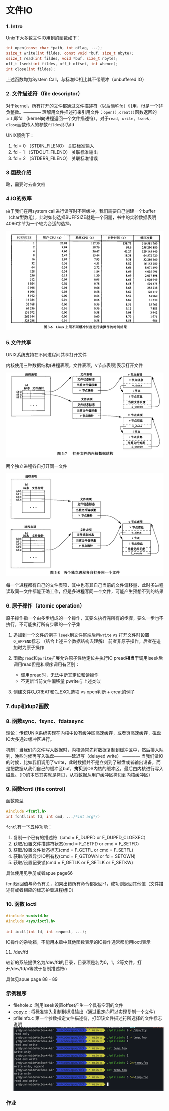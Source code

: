 # 文件IO

### 1. Intro 

Unix下大多数文件IO用到的函数如下：

```c
int open(const char *path, int oflag, ...);
ssize_t write(int fildes, const void *buf, size_t nbyte);
ssize_t read(int fildes, void *buf, size_t nbyte);
off_t lseek(int fildes, off_t offset, int whence);
int close(int fildes);
```

上述函数均为System Call，与标准IO相比其不带缓冲（unbuffered IO）

### 2. 文件描述符（file descriptor）

对于kernel，所有打开的文件都通过文件描述符（以后简称fd）引用，fd是一个非负整数。———— 理解用文件描述符来引用文件：`open(),creat()`函数返回的`int`,即fd （kernel向进程返回一个文件描述符）。对于`read, write, lseek, close`函数传入的参数`fildes`即为fd

UNIX惯例下：
1. fd = 0 （STDIN_FILENO）  关联标准输入
2. fd = 1 （STDOUT_FILENO） 关联标准输出
3. fd = 2 （STDERR_FILENO） 关联标准错误

### 3.函数介绍

略，需要时去查文档


### 4.IO的效率

由于我们在用system call进行读写时不带缓冲，我们需要自己创建一个buffer（char型数组），此时如何选择BUFFSIZE就是一个问题，书中的实验数据表明4096字节为一个较为合适的选择。

![BUFFSIZE](./img/BUFFSIZE.png)

### 5.文件共享

UNIX系统支持在不同进程间共享打开文件

内核使用三种数据结构(进程表项，文件表项，v节点表项)表示打开文件

![](./img/filestuct.png)

两个独立进程各自打开同一文件

![](./img/open2file.png)

每一个进程都有自己的文件表项，其中也有其自己当前的文件偏移量，此时多进程读取同一文件都能正确工作，但是多进程写同一个文件，可能产生预想不到的结果

### 6. 原子操作（atomic operation）

原子操作指一个由多步组成的一个操作，其要么执行完所有的步骤，要么一步也不执行，不可能执行所有步骤的一个子集

1. 追加到一个文件的例子
    `lseek`到文件尾端后再`write` vs 打开文件时设置`O_APPEND`标志 （结合上述三个数据结构去理解）
    前者非原子操作，后者在追加时为原子操作
2. 函数`pread`和`pwrite`扩展允许原子性地定位并执行IO
    pread**相当于**调用lseek后调用read但是和顺序调用有区别：
    - 调用pread时，无法中断其定位和读操作
    - 不更新当前文件偏移量
    pwrite与上述类似

3. 创建文件O_CREAT和C_EXCL选项 vs open判断 + creat的例子


### 7. dup和dup2函数

### 8. 函数sync、fsync、fdatasync

理论：传统UNIX系统实现在内核中设有缓冲区高速缓存，或者页高速缓存，磁盘IO大多通过缓冲区进行。

机制：当我们向文件写入数据时，内核通常先将数据复制到缓冲区中，然后排入队列，晚些时候再写入磁盘————延迟写（delayed write） ———— 当我们做IO的时候，比如我们调用了write，此时数据并不是立刻到了磁盘或者输出设备，而是把数据从我们自己的缓冲区buf，**拷贝**到OS内核的缓冲区，最后由内核进行写入磁盘。（IO的本质其实就是拷贝，从将数据从用户缓冲区拷贝到内核缓冲区）


### 9. 函数fcntl (file control)

函数原型
```c
#include <fcntl.h>
int fcntl(int fd, int cmd, .../*int arg*/)
```

`fcntl`有一下五种功能：
1. 复制一个已有的描述符（cmd = F_DUPFD or F_DUPFD_CLOEXEC）
2. 获取/设置文件描述符状态(cmd = F_GETFD or cmd = F_SETFD)
3. 获取/设置文件状态标志(cmd = F_GETFL or cmd = F_SETFL)
4. 获取/设置异步IO所有权(cmd = F_GETOWN or fd = SETOWN)
5. 获取/设置记录锁(cmd = F_GETLK or F_SETLK or F_SETKW)

具体使用见手册或者apue page66

fcntl返回值与命令有关，如果出错所有命令都返回-1，成功则返回其他值（文件描述符或者相应的标志护着进程组ID）

### 10. 函数 ioctl

```c
#include <unistd.h>
#include <sys/ioctl.h>

int ioctl(int fd, int request, ...);
```

IO操作的杂物箱，不能用本章中其他函数表示的IO操作通常都能用ioctl表示

11. /dev/fd

较新的系统提供名为/dev/fd的目录，目录项是名为0，1，2等文件，打开/dev/fd/n等效于复制描述符n

具体见apue page 88 - 89



### 示例程序

- filehole.c :利用lseek设置offset产生一个具有空洞的文件
- copy.c : 将标准输入复制到标准输出（通过重定向可以实现复制一个文件）
- pfileinfo.c 第一个参数指定文件描述符，打印该文件描述符所选择的文件标志说明
    ![](./img/pfileinfo.png)

### 作业




